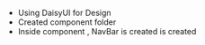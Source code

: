 - Using DaisyUI for Design
- Created component folder
- Inside component , NavBar is created is created
